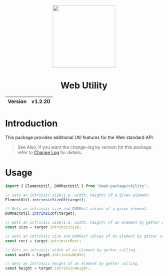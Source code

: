 <div align="center">
    <img width="200px" src="https://github.com/user-attachments/assets/9fe86de5-61d7-4a89-ab9d-702ff1c0c901">
    <h1>Web Utility</h1>
    <table>
        <thead>
          <tr>
            <th>Version</th>
            <th>v1.2.20</th>
          </tr>
        </tbody>
    </table>
</div>

# Introduction
This package provides additional Util features for the Web standard API.

> See Also, If you want the change-log by version for this package. refer to [Change Log](CHANGELOG.md) for details.

# Usage
```ts
import { ElementUtil, DOMRectUtil } from "@web-package/utility";

// Gets an intrinsic size(i.e. width, height) of a given element.
ElementUtil.intrinsicSizeOf(target);

// Gets an intrinsic size and DOMRect values of a given element.
DOMRectUtil.intrinsicOf(target);

// Gets an intrinsic size(i.e. width, height) of an element by getter calling.
const size = target.intrinsicSize;

// Gets an intrinsic size and DOMRect values of an element by getter calling.
const rect = target.intrinsicRect;

// Gets an intrinsic width of an element by getter calling.
const width = target.intrinsicWidth;

// Gets an intrinsic height of an element by getter calling.
const height = target.intrinsicHeight;
```

